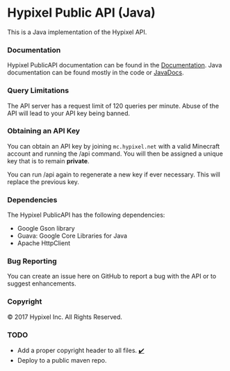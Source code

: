Hypixel Public API (Java)
======
This is a Java implementation of the Hypixel API.

### Documentation
Hypixel PublicAPI documentation can be found in the [Documentation](https://github.com/HypixelDev/PublicAPI/tree/master/Documentation).
Java documentation can be found mostly in the code or [JavaDocs](https://api.hypixel.net/javadocs/).

### Query Limitations
The API server has a request limit of 120 queries per minute. Abuse of the API will lead to your API key being banned.

### Obtaining an API Key
You can obtain an API key by joining ```mc.hypixel.net``` with a valid Minecraft account and running the /api command. You will then be assigned a unique key that is to remain **private**.

You can run /api again to regenerate a new key if ever necessary. This will replace the previous key.

### Dependencies
The Hypixel PublicAPI has the following dependencies:
* Google Gson library
* Guava: Google Core Libraries for Java
* Apache HttpClient

### Bug Reporting
You can create an issue here on GitHub to report a bug with the API or to suggest enhancements.

### Copyright
© 2017 Hypixel Inc. All Rights Reserved.

### TODO
* Add a proper copyright header to all files. [✔️](https://github.com/HypixelDev/PublicAPI/pull/57)
* Deploy to a public maven repo.
